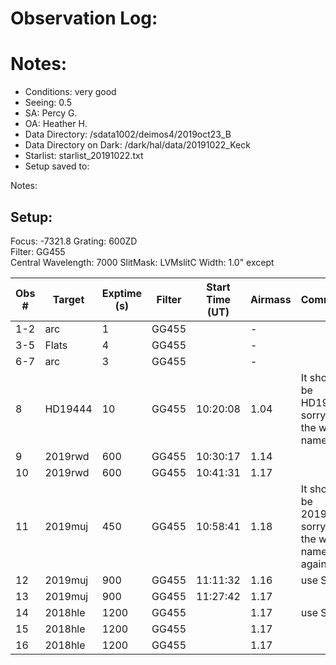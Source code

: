 # Observation Log:

# Notes:

* Conditions: very good
* Seeing: 0.5
* SA: Percy G.
* OA: Heather H.
* Data Directory: /sdata1002/deimos4/2019oct23_B
* Data Directory on Dark: /dark/hal/data/20191022_Keck
* Starlist: starlist_20191022.txt
* Setup saved to:

Notes:


## Setup:
Focus: -7321.8
Grating: 600ZD  
Filter: GG455  
Central Wavelength: 7000 
SlitMask: LVMslitC 
Width: 1.0" except 

| Obs #     | Target      | Exptime (s) |Filter  | Start Time (UT) | Airmass | Comments                                                   |
|-----------|-------------|-------------|--------|-----------------|---------|------------------------------------------------------------|
|1-2        |    arc      |1            |GG455   |                 |    -    |
|3-5        |    Flats    |4            |GG455   |                 |    -    | 
|6-7        |    arc      |3            |GG455   |                 |    -    | 
|8          |    HD19444  |10           |GG455   |  10:20:08       |   1.04  | It should be HD19445, sorry I put the wrong name here
|9          |    2019rwd  |600          |GG455   |  10:30:17       |   1.14  | 
|10         |    2019rwd  |600          |GG455   |  10:41:31       |   1.17  | 
|11         |    2019muj  |450          |GG455   |  10:58:41       |   1.18  | It should be 2019jyw, sorry I put the wrong name again..
|12         |    2019muj  |900          |GG455   |  11:11:32       |   1.16  | use S_2
|13         |    2019muj  |900          |GG455   |  11:27:42       |   1.17  | 
|14         |    2018hle  |1200         |GG455   |         |   1.17  | use S_2
|15         |    2018hle  |1200         |GG455   |         |   1.17  | 
|16         |    2018hle  |1200         |GG455   |         |   1.17  | 

